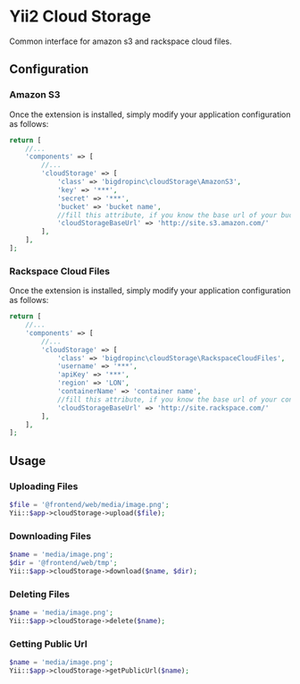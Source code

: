 # Yii2 Cloud Storage
Common interface for amazon s3 and rackspace cloud files.
## Configuration
### Amazon S3
Once the extension is installed, simply modify your application configuration as follows:

```php
return [
    //...
    'components' => [
        //...
        'cloudStorage' => [
            'class' => 'bigdropinc\cloudStorage\AmazonS3',
            'key' => '***',
            'secret' => '***',
            'bucket' => 'bucket name',
            //fill this attribute, if you know the base url of your bucket
            'cloudStorageBaseUrl' => 'http://site.s3.amazon.com/'
        ],
    ],
];
```
### Rackspace Cloud Files
Once the extension is installed, simply modify your application configuration as follows:

```php
return [
    //...
    'components' => [
        //...
        'cloudStorage' => [
            'class' => 'bigdropinc\cloudStorage\RackspaceCloudFiles',
            'username' => '***',
            'apiKey' => '***',
            'region' => 'LON',
            'containerName' => 'container name',
            //fill this attribute, if you know the base url of your container
            'cloudStorageBaseUrl' => 'http://site.rackspace.com/'
        ],
    ],
];
```
## Usage
### Uploading Files
```php
$file = '@frontend/web/media/image.png';
Yii::$app->cloudStorage->upload($file);
```

### Downloading Files
```php
$name = 'media/image.png';
$dir = '@frontend/web/tmp';
Yii::$app->cloudStorage->download($name, $dir);
```
### Deleting Files
```php
$name = 'media/image.png';
Yii::$app->cloudStorage->delete($name);
```
### Getting Public Url
```php
$name = 'media/image.png';
Yii::$app->cloudStorage->getPublicUrl($name);
```